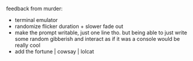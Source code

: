 feedback from murder:
- terminal emulator
- randomize flicker duration + slower fade out
- make the prompt writable, just one line tho. but being able to just write some random gibberish and interact as if it was a console would be really cool
- add the fortune | cowsay | lolcat